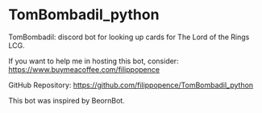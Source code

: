 # TomBombadil_python
TomBombadil: discord bot for looking up cards for The Lord of the Rings LCG.

If you want to help me in hosting this bot, consider: https://www.buymeacoffee.com/filippopence

GitHub Repository: https://github.com/filippopence/TomBombadil_python

This bot was inspired by BeornBot. 
